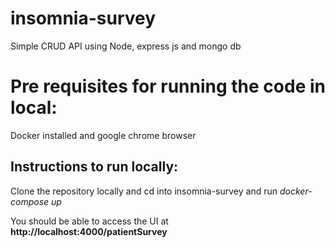 # insomnia-survey
Simple CRUD API using Node, express js and mongo db

# Pre requisites for running the code in local: 
Docker installed and google chrome browser


## Instructions to run locally:
Clone the repository locally and cd into insomnia-survey and run 
*docker-compose up*

You should be able to access the UI at **http://localhost:4000/patientSurvey**
